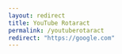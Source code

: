 ```yaml
---
layout: redirect
title: YouTube Rotaract
permalink: /youtuberotaract
redirect: "https://google.com"
---
```

